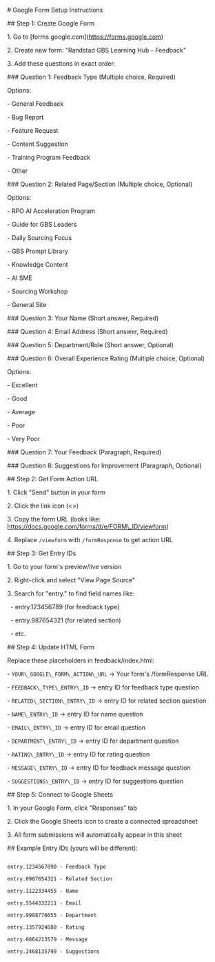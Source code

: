 \# Google Form Setup Instructions



\## Step 1: Create Google Form

1\. Go to \[forms.google.com](https://forms.google.com)

2\. Create new form: "Randstad GBS Learning Hub - Feedback"

3\. Add these questions in exact order:



\### Question 1: Feedback Type (Multiple choice, Required)

Options:

\- General Feedback

\- Bug Report

\- Feature Request

\- Content Suggestion

\- Training Program Feedback

\- Other



\### Question 2: Related Page/Section (Multiple choice, Optional)

Options:

\- RPO AI Acceleration Program

\- Guide for GBS Leaders

\- Daily Sourcing Focus

\- GBS Prompt Library

\- Knowledge Content

\- AI SME

\- Sourcing Workshop

\- General Site



\### Question 3: Your Name (Short answer, Required)



\### Question 4: Email Address (Short answer, Required)



\### Question 5: Department/Role (Short answer, Optional)



\### Question 6: Overall Experience Rating (Multiple choice, Optional)

Options:

\- Excellent

\- Good

\- Average

\- Poor

\- Very Poor



\### Question 7: Your Feedback (Paragraph, Required)



\### Question 8: Suggestions for Improvement (Paragraph, Optional)



\## Step 2: Get Form Action URL

1\. Click "Send" button in your form

2\. Click the link icon (<>)

3\. Copy the form URL (looks like: https://docs.google.com/forms/d/e/FORM\_ID/viewform)

4\. Replace `/viewform` with `/formResponse` to get action URL



\## Step 3: Get Entry IDs

1\. Go to your form's preview/live version

2\. Right-click and select "View Page Source"

3\. Search for "entry." to find field names like:

&nbsp;  - entry.123456789 (for feedback type)

&nbsp;  - entry.987654321 (for related section)

&nbsp;  - etc.



\## Step 4: Update HTML Form

Replace these placeholders in feedback/index.html:



\- `YOUR\_GOOGLE\_FORM\_ACTION\_URL` → Your form's /formResponse URL

\- `FEEDBACK\_TYPE\_ENTRY\_ID` → entry ID for feedback type question

\- `RELATED\_SECTION\_ENTRY\_ID` → entry ID for related section question

\- `NAME\_ENTRY\_ID` → entry ID for name question

\- `EMAIL\_ENTRY\_ID` → entry ID for email question

\- `DEPARTMENT\_ENTRY\_ID` → entry ID for department question

\- `RATING\_ENTRY\_ID` → entry ID for rating question

\- `MESSAGE\_ENTRY\_ID` → entry ID for feedback message question

\- `SUGGESTIONS\_ENTRY\_ID` → entry ID for suggestions question



\## Step 5: Connect to Google Sheets

1\. In your Google Form, click "Responses" tab

2\. Click the Google Sheets icon to create a connected spreadsheet

3\. All form submissions will automatically appear in this sheet



\## Example Entry IDs (yours will be different):

```

entry.1234567890 - Feedback Type

entry.0987654321 - Related Section

entry.1122334455 - Name

entry.5544332211 - Email

entry.9988776655 - Department

entry.1357924680 - Rating

entry.0864213579 - Message

entry.2468135790 - Suggestions

```

